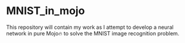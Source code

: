 # MNIST_in_mojo
This repository will contain my work as I attempt to develop a neural network in pure Mojo🔥 to solve the MNIST image recognition problem.
